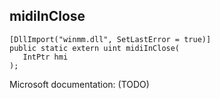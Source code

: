 ## midiInClose

```
[DllImport("winmm.dll", SetLastError = true)]
public static extern uint midiInClose(
   IntPtr hmi
);
```

Microsoft documentation: (TODO)
